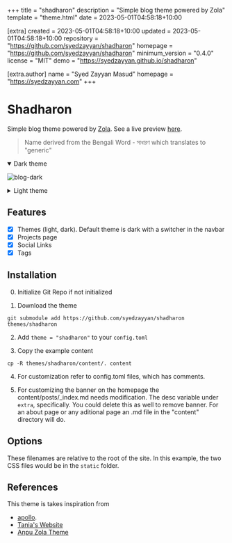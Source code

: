 
+++
title = "shadharon"
description = "Simple blog theme powered by Zola"
template = "theme.html"
date = 2023-05-01T04:58:18+10:00

[extra]
created = 2023-05-01T04:58:18+10:00
updated = 2023-05-01T04:58:18+10:00
repository = "https://github.com/syedzayyan/shadharon"
homepage = "https://github.com/syedzayyan/shadharon"
minimum_version = "0.4.0"
license = "MIT"
demo = "https://syedzayyan.github.io/shadharon"

[extra.author]
name = "Syed Zayyan Masud"
homepage = "https://syedzayyan.com"
+++        

# Shadharon

Simple blog theme powered by [Zola](getzola.org). See a live preview [here](https://syedzayyan.github.io/shadharon).

> Name derived from the Bengali Word - সাধারণ which translates to "generic"

<details open>
  <summary>Dark theme</summary>

  ![blog-dark](https://raw.githubusercontent.com/syedzayyan/shadharon/main/screenshot.png)
</details>

<details close>
  <summary>Light theme</summary>
  
  ![light-dark](https://raw.githubusercontent.com/syedzayyan/shadharon/main/screenshot-light.png)
</details>

## Features

- [X] Themes (light, dark). Default theme is dark with a switcher in the navbar
- [X] Projects page
- [x] Social Links
- [x] Tags

## Installation

0. Initialize Git Repo if not initialized

1. Download the theme
```
git submodule add https://github.com/syedzayyan/shadharon themes/shadharon
```

2. Add `theme = "shadharon"` to your `config.toml`

3. Copy the example content

```
cp -R themes/shadharon/content/. content
```
4. For customization refer to config.toml files, which has comments.

5. For customizing the banner on the homepage the content/posts/_index.md needs modification. The desc variable under `extra`, specifically. You could delete this as well to remove banner. For an about page or any aditional page an .md file in the "content" directory will do.

## Options
These filenames are relative to the root of the site. In this example, the two CSS files would be in the `static` folder.

## References

This theme is takes inspiration from 
- [apollo](https://github.com/not-matthias/apollo).  
- [Tania's Website](https://tania.dev/)
- [Anpu Zola Theme](https://github.com/zbrox/anpu-zola-theme)
        